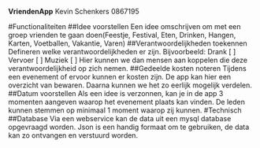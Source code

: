 **VriendenApp** Kevin Schenkers 0867195

#Functionaliteiten
##Idee voorstellen
Een idee omschrijven om met een groep vrienden te gaan doen(Feestje, Festival, Eten, Drinken, Hangen, Karten, Voetballen, Vakantie, Varen)
##Verantwoordelijkheden toekennen
Defineren welke verantwoordelijkheden er zijn.
Bijvoorbeeld:
Drank [ ]
Vervoer [ ]
Muziek [ ]
Hier kunnen we dan mensen aan koppelen die deze verantwoordelijkheid op zich nemen.
##Gedeelde kosten noteren
Tijdens een evenement of ervoor kunnen er kosten zijn.
De app kan hier een overzicht van bewaren. Daarna kunnen we het zo eerlijk mogelijk verdelen.
##Datum voorstellen
Als een idee is verzonnen, kan je in de app 3 momenten aangeven waarop het evenement plaats kan vinden. De leden kunnen stemmen op minimaal 1 moment waarop zij kunnen.
#Technisch
##Database
Via een webservice kan de data uit een mysql database opgevraagd worden.
Json is een handig formaat om te gebruiken, de data kan zo ontvangen en verstuurd worden.


